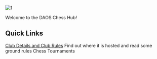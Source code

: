 ![1](https://raw.githubusercontent.com/TiltedAngle/tiltedangle.github.io/main/images/Screenshot%202022-10-11%20at%2020.18.54.png)

Welcome to the DAOS Chess Hub!

## Quick Links

[Club Details and Club Rules](/daoschess/details) Find out where it is hosted and read some ground rules
Chess Tournaments
